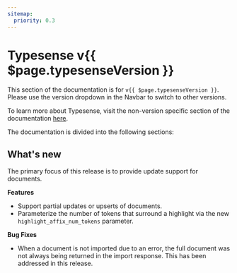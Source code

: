 ```yaml
---
sitemap:
  priority: 0.3
---
```


# Typesense v{{ $page.typesenseVersion }}

This section of the documentation is for `v{{ $page.typesenseVersion }}`. Please use the version dropdown in the Navbar to switch to other versions.

To learn more about Typesense, visit the non-version specific section of the documentation [here](/).

The documentation is divided into the following sections:

<DocsSections />

## What's new

The primary focus of this release is to provide update support for documents.

**Features**
* Support partial updates or upserts of documents.
* Parameterize the number of tokens that surround a highlight via the new `highlight_affix_num_tokens` parameter.

**Bug Fixes**
* When a document is not imported due to an error, the full document was not always being returned in the import response. This has been addressed in this release.
